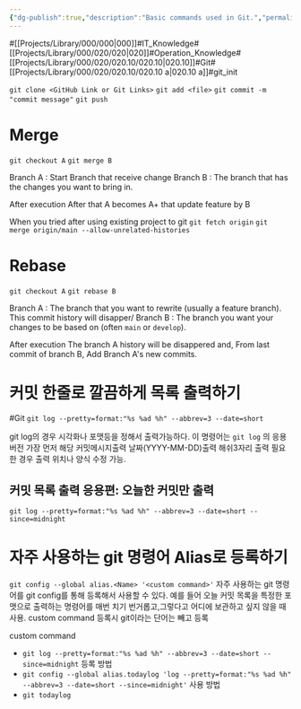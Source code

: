 ```yaml
---
{"dg-publish":true,"description":"Basic commands used in Git.","permalink":"/projects/library/000/020/020-10/020-10-a/","dgPassFrontmatter":true,"noteIcon":"0","created":"2024-02-23T13:26:21.493+09:00","updated":"2024-10-17T22:04:59.629+09:00"}
---
```


#[[Projects/Library/000/000\|000]]#IT_Knowledge#[[Projects/Library/000/020/020\|020]]#Operation_Knowledge#[[Projects/Library/000/020/020.10/020.10\|020.10]]#Git#[[Projects/Library/000/020/020.10/020.10 a\|020.10 a]]#git_init




`git clone <GitHub Link or Git Links>`
`git add <file>`
`git commit -m "commit message"`
`git push`



# Merge
`git checkout A`
`git merge B`

Branch A : Start Branch that receive change
Branch B : The branch that has the changes you want to bring in.

After execution
After that A becomes A+ that update feature by B


When you tried after using existing project to git 
`git fetch origin`
`git merge origin/main --allow-unrelated-histories`

# Rebase
`git checkout A`
`git rebase B`

Branch A : The branch that you want to rewrite (usually a feature branch). This commit history will disapper/
Branch B : The branch you want your changes to be based on (often `main` or `develop`).

After execution
The branch A history will be disappered and, From last commit of branch B, Add Branch A's new commits.


>
# 커밋 한줄로 깔끔하게 목록 출력하기
#Git 
`git log --pretty=format:"%s %ad %h" --abbrev=3 --date=short`

git log의 경우 시각화나 포맷등을 정해서 출력가능하다. 이 명령어는 `git log` 의 응용 버전
가장 먼저 해당 커밋메시지출력 날짜(YYYY-MM-DD)출력 해쉬3자리 출력
필요한 경우 출력 위치나 양식 수정 가능.

## 커밋 목록 출력 응용편: 오늘한 커밋만 출력
`git log --pretty=format:"%s %ad %h" --abbrev=3 --date=short --since=midnight`

>
# 자주 사용하는 git 명령어 Alias로 등록하기
`git config --global alias.<Name> '<custom command>'`
자주 사용하는  git 명령어를 git config를 통해 등록해서 사용할 수 있다.  예를 들어 오늘 커밋 목록을 특정한 포맷으로 출력하는 명령어를 매번 치기 번거롭고,그렇다고 어디에 보관하고 싶지 않을 때 사용. custom command 등록시 git이라는 단어는 빼고 등록

 custom command 
 - `git log --pretty=format:"%s %ad %h" --abbrev=3 --date=short --since=midnight`
등록 방법
- `git config --global alias.todaylog 'log --pretty=format:"%s %ad %h" --abbrev=3 --date=short --since=midnight'`
사용 방법
- `git todaylog`

>
